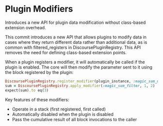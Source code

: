 # Plugin Modifiers

Introduces a new API for plugin data modification without class-based extension overhead.

This commit introduces a new API that allows plugins to modify data in cases where they return different data rather than additional data, as is common with filtered_registers in DiscoursePluginRegistry. This API removes the need for defining class-based extension points.

When a plugin registers a modifier, it will automatically be called if the plugin is enabled. The core will then modify the parameter sent to it using the block registered by the plugin:
 
```ruby
DiscoursePluginRegistry.register_modifier(plugin_instance, :magic_sum_modifier) { |a, b| a + b }
sum = DiscoursePluginRegistry.apply_modifier(:magic_sum_filter, 1, 2)
expect(sum).to eq(3)
```

Key features of these modifiers:

- Operate in a stack (first registered, first called)
- Automatically disabled when the plugin is disabled
- Pass the cumulative result of all block invocations to the caller